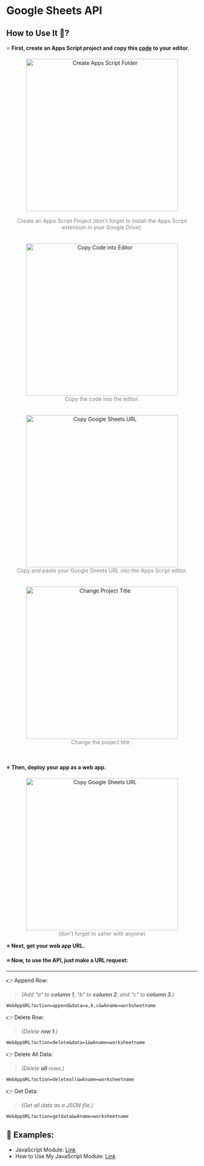 # Google Sheets API

## How to Use It 🧐?
⭐ **First, create an Apps Script project and copy this [code](https://github.com/VictorCalebeIFG/GoogleSheetsApi/blob/main/appScriptCode.gs) to your editor.**

<div align="center">
  <img src="https://github.com/VictorCalebeIFG/GoogleSheetsApi/assets/84258178/5316ac4a-228e-43b0-9830-97218de2299d" alt="Create Apps Script Folder" width="400"><br><br>
  <font color="grey">Create an Apps Script Project (don't forget to install the Apps Script extension in your Google Drive).</font>
</div>
<br><br>
<div align="center">
  <img src="https://github.com/VictorCalebeIFG/GoogleSheetsApi/assets/84258178/773df10e-d9af-4437-bf47-c02388f0b9f6" alt="Copy Code into Editor" width="400"><br>
  <font color="grey">Copy the code into the editor.</font>
</div>
<br><br>
<div align="center">
  <img src="https://github.com/VictorCalebeIFG/GoogleSheetsApi/assets/84258178/a0ef21ad-7064-42bd-941d-ee17a141c27b" alt="Copy Google Sheets URL" width="400"><br>
  <font color="grey">Copy and paste your Google Sheets URL into the Apps Script editor.</font>
</div>
<br><br>
<div align="center">
  <img src="https://github.com/VictorCalebeIFG/GoogleSheetsApi/assets/84258178/ab9b7549-af45-48db-94a5-02428dd49204" alt="Change Project Title" width="400"><br>
  <font color="grey">Change the project title .</font>
</div>
<br><br>

**⭐ Then, deploy your app as a web app.**

<div align="center">
  <img src="https://github.com/VictorCalebeIFG/GoogleSheetsApi/assets/84258178/994ff7fb-4c55-4d17-9efc-51b359f9ede0" alt="Copy Google Sheets URL" width="400"><br>
  <font color="grey">(don't forget to saher with anyone)</font>
</div>

**⭐ Next, get your web app URL.**

**⭐ Now, to use the API, just make a URL request:**

----
   👉 Append Row:
   > _(Add "a" to **column 1**, "b" to **column 2**, and "c" to **column 3**.)_

   `WebAppURL?action=append&data=a,b,c&wkname=worksheetname`

   👉 Delete Row:
   > _(Delete **row 1**.)_

   `WebAppURL?action=delete&data=1&wkname=worksheetname`

   👉 Delete All Data:
   > _(Delete **all** rows.)_

   `WebAppURL?action=deleteall&wkname=worksheetname`

   👉 Get Data:
   > _(Get all data as a JSON file.)_

   `WebAppURL?action=getdata&wkname=worksheetname`

## 🤝 Examples:
- JavaScript Module: [Link](https://github.com/VictorCalebeIFG/GoogleSheetsApi/blob/main/googleSheetDataBase.js)
- How to Use My JavaScript Module: [Link](https://github.com/VictorCalebeIFG/GoogleSheetsApi/blob/main/databaseExample.js)
